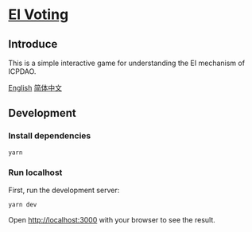 # [EI Voting](http://g.icpdao.co)

## Introduce

This is a simple interactive game for understanding the EI mechanism of ICPDAO.

[English](http://g.icpdao.co) [简体中文](http://g.icpdao.co/zh_CN)


## Development

### Install dependencies

```bash
yarn
```

### Run localhost

First, run the development server:

```bash
yarn dev
```

Open [http://localhost:3000](http://localhost:3000) with your browser to see the result.
